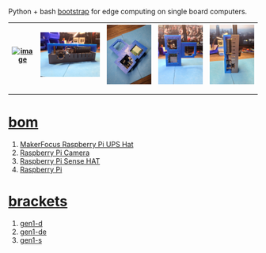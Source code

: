 Python + bash <a href="https://github.com/kamangir/blue-sbc">bootstrap</a> for edge computing on single board computers.

| [![image](../images/skateboard-1.jpg)](https://github.com/kamangir/blue-bracket/blob/main/images/skateboard-1.jpg) | [![image](../images/skateboard-2.jpg)](https://github.com/kamangir/blue-bracket/blob/main/images/skateboard-2.jpg) | [![image](../images/skateboard-3.jpg)](https://github.com/kamangir/blue-bracket/blob/main/images/skateboard-3.jpg) | [![image](../images/skateboard-4.jpg)](https://github.com/kamangir/blue-bracket/blob/main/images/skateboard-4.jpg) | [![image](../images/skateboard-5.jpg)](https://github.com/kamangir/blue-bracket/blob/main/images/skateboard-5.jpg) |
| --- | --- | --- | --- | --- |

---

# [bom](../parts.md)

1. [MakerFocus Raspberry Pi UPS Hat](../parts.md#makerfocus-raspberry-pi-ups-hat)
1. [Raspberry Pi Camera](../parts.md#raspberry-pi-camera)
1. [Raspberry Pi Sense HAT](../parts.md#raspberry-pi-sense-hat)
1. [Raspberry Pi](../parts.md#raspberry-pi)

# [brackets](../brackets)

1. [gen1-d](../brackets/gen1-d/gen1-d.stl)
1. [gen1-de](../brackets/gen1-de/gen1-de.stl)
1. [gen1-s](../brackets/gen1-s/gen1-s.stl)

